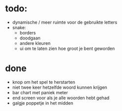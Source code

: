 # todo:
- dynamische / meer ruimte voor de gebruikte letters
- snake:
  - borders
  - doodgaan
  - andere kleuren
  - ui om te laten zien hoe groot je bent geworden 


# done
- knop om het spel te herstarten
- niet twee keer hetzelfde woord kunnen krijgen
- bar chart met paniek meter
- end screen voor als je alle woorden hebt gehad
- galgje poppetje in het midden
